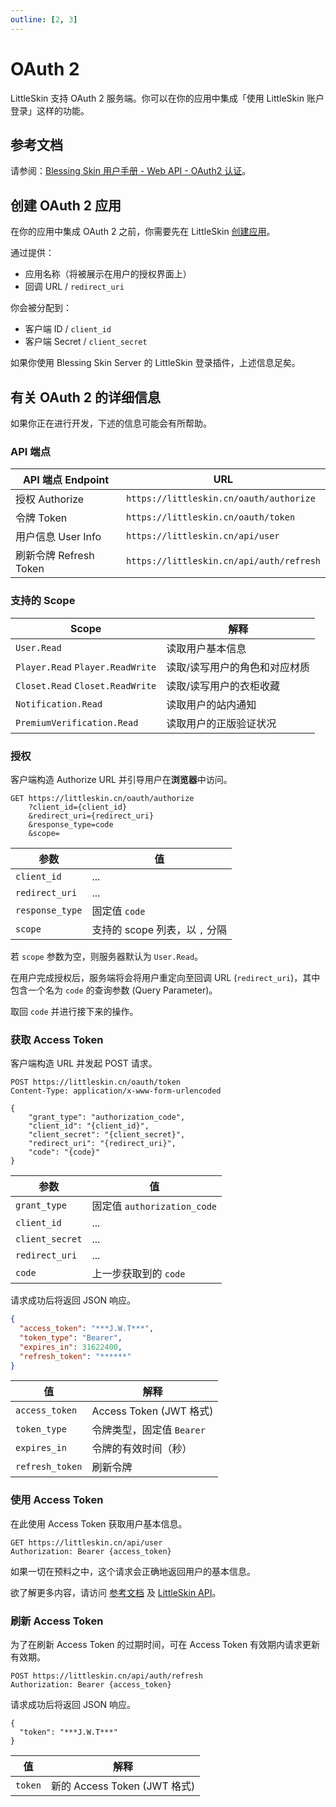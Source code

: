 ```yaml
---
outline: [2, 3]
---
```


# OAuth 2

<!--@include: ./for-experts.template.md-->

LittleSkin 支持 OAuth 2 服务端。你可以在你的应用中集成「使用 LittleSkin 账户登录」这样的功能。

## 参考文档

请参阅：[Blessing Skin 用户手册 - Web API - OAuth2 认证](https://blessing.netlify.app/api/oauth.html)。

## 创建 OAuth 2 应用

在你的应用中集成 OAuth 2 之前，你需要先在 LittleSkin [创建应用](https://littleskin.cn/user/oauth/manage)。

通过提供：

- 应用名称（将被展示在用户的授权界面上）
- 回调 URL / `redirect_uri`

你会被分配到：

- 客户端 ID / `client_id`
- 客户端 Secret / `client_secret`

如果你使用 Blessing Skin Server 的 LittleSkin 登录插件，上述信息足矣。

## 有关 OAuth 2 的详细信息

如果你正在进行开发，下述的信息可能会有所帮助。

### API 端点

| API 端点 Endpoint      | URL                                      |
| ---------------------- | ---------------------------------------- |
| 授权 Authorize         | `https://littleskin.cn/oauth/authorize`  |
| 令牌 Token             | `https://littleskin.cn/oauth/token`      |
| 用户信息 User Info     | `https://littleskin.cn/api/user`         |
| 刷新令牌 Refresh Token | `https://littleskin.cn/api/auth/refresh` |

### 支持的 Scope

| Scope                            | 解释                          |
| -------------------------------- | ----------------------------- |
| `User.Read`                      | 读取用户基本信息              |
| `Player.Read` `Player.ReadWrite` | 读取/读写用户的角色和对应材质 |
| `Closet.Read` `Closet.ReadWrite` | 读取/读写用户的衣柜收藏       |
| `Notification.Read`              | 读取用户的站内通知            |
| `PremiumVerification.Read`       | 读取用户的正版验证状况        |

### 授权

客户端构造 Authorize URL 并引导用户在**浏览器**中访问。

```http
GET https://littleskin.cn/oauth/authorize
    ?client_id={client_id}
    &redirect_uri={redirect_uri}
    &response_type=code
    &scope=
```

| 参数            | 值                             |
| --------------- | ------------------------------ |
| `client_id`     | ...                            |
| `redirect_uri`  | ...                            |
| `response_type` | 固定值 `code`                  |
| `scope`         | 支持的 scope 列表，以 `,` 分隔 |

若 `scope` 参数为空，则服务器默认为 `User.Read`。

在用户完成授权后，服务端将会将用户重定向至回调 URL (`redirect_uri`)，其中包含一个名为 `code` 的查询参数 (Query Parameter)。

取回 `code` 并进行接下来的操作。

### 获取 Access Token

客户端构造 URL 并发起 POST 请求。

```http
POST https://littleskin.cn/oauth/token
Content-Type: application/x-www-form-urlencoded

{
    "grant_type": "authorization_code",
    "client_id": "{client_id}",
    "client_secret": "{client_secret}",
    "redirect_uri": "{redirect_uri}",
    "code": "{code}"
}
```

| 参数            | 值                          |
| --------------- | --------------------------- |
| `grant_type`    | 固定值 `authorization_code` |
| `client_id`     | ...                         |
| `client_secret` | ...                         |
| `redirect_uri`  | ...                         |
| `code`          | 上一步获取到的 `code`       |

请求成功后将返回 JSON 响应。

```json
{
  "access_token": "***J.W.T***",
  "token_type": "Bearer",
  "expires_in": 31622400,
  "refresh_token": "******"
}
```

| 值              | 解释                      |
| --------------- | ------------------------- |
| `access_token`  | Access Token (JWT 格式)   |
| `token_type`    | 令牌类型，固定值 `Bearer` |
| `expires_in`    | 令牌的有效时间（秒）      |
| `refresh_token` | 刷新令牌                  |

### 使用 Access Token

在此使用 Access Token 获取用户基本信息。

```http
GET https://littleskin.cn/api/user
Authorization: Bearer {access_token}
```

如果一切在预料之中，这个请求会正确地返回用户的基本信息。

欲了解更多内容，请访问 [参考文档](#参考文档) 及 [LittleSkin API](./api.md)。

### 刷新 Access Token

为了在刷新 Access Token 的过期时间，可在 Access Token 有效期内请求更新有效期。

```http
POST https://littleskin.cn/api/auth/refresh
Authorization: Bearer {access_token}
```

请求成功后将返回 JSON 响应。

```jsonc
{
  "token": "***J.W.T***"
}
```

| 值      | 解释                         |
| ------- | ---------------------------- |
| `token` | 新的 Access Token (JWT 格式) |

